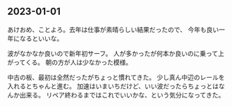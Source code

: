 ## 2023-01-01

あけおめ、ことよろ。去年は仕事が素晴らしい結果だったので、
今年も良い一年になるといいな。

波がなかなか良いので新年初サーフ。
人が多かったが何本か良いのに乗って上がってくる。
朝の方が人は少なかった模様。

中古の板、最初は全然だったがちょっと慣れてきた。
少し真ん中辺のレールを入れるとちゃんと進む。
加速はいまいちだけど、いい波だったらちょっとはなんか出来る。
リペア終わるまではこれでいいかな、という気分になってきた。